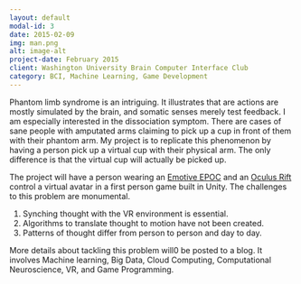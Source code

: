 ```yaml
---
layout: default
modal-id: 3
date: 2015-02-09
img: man.png
alt: image-alt
project-date: February 2015
client: Washington University Brain Computer Interface Club
category: BCI, Machine Learning, Game Development
---
```


Phantom limb syndrome is an intriguing. It illustrates that are actions are mostly
simulated by the brain, and somatic senses merely test feedback. I am especially interested
in the dissociation symptom. There are cases of sane people with amputated arms claiming
to pick up a cup in front of them with their phantom arm. My project is to replicate
this phenomenon by having a person pick up a virtual cup with their physical arm.
The only difference is that the virtual cup will actually be picked up.

The project will have a person wearing an [Emotive EPOC](https://emotiv.com/) and
an [Oculus Rift](https://www.oculus.com/en-us/) control a virtual avatar in a
first person game built in Unity. The challenges to this problem are monumental.

1. Synching thought with the VR environment is essential.
2. Algorithms to translate thought to motion have not been created.
3. Patterns of thought differ from person to person and day to day.

More details about tackling this problem will0 be posted to a blog.
It involves Machine learning, Big Data, Cloud Computing, Computational Neuroscience,
VR, and Game Programming.
